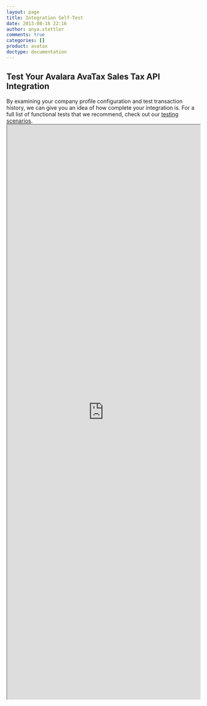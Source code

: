 ```yaml
---
layout: page
title: Integration Self-Test
date: 2013-08-16 22:16
author: anya.stettler
comments: true
categories: []
product: avatax
doctype: documentation
---
```

<h2>Test Your Avalara AvaTax Sales Tax API Integration</h2>
By examining your company profile configuration and test transaction history, we can give you an idea of how complete your integration is. For a full list of functional tests that we recommend, check out our <a href="/api-documentation/avatax-15-api/designing-your-integration/testing-your-integration-to-avatax">testing scenarios</a>.

<iframe src="http://self-cert.azurewebsites.net/" width="100%" height="1500" scrolling="no"></iframe>
